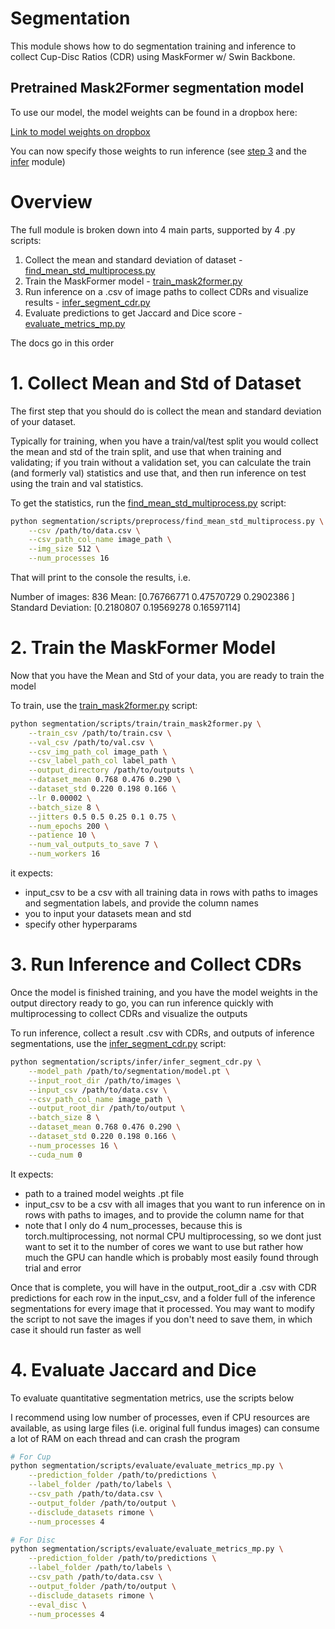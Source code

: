 # Segmentation

This module shows how to do segmentation training and inference to collect Cup-Disc Ratios (CDR) using MaskFormer w/ Swin Backbone.

## Pretrained Mask2Former segmentation model

To use our model, the model weights can be found in a dropbox here:

[Link to model weights on dropbox](https://www.dropbox.com/scl/fi/otpvalopjfrzmqhahztfj/model.pt?rlkey=gmdtmp4jedmyxepvw1n7q38sc&dl=0)

You can now specify those weights to run inference (see [step 3](#3-run-inference-and-collect-cdrs) and the [infer](./scripts/infer/) module)

# Overview

The full module is broken down into 4 main parts, supported by 4 .py scripts:

1. Collect the mean and standard deviation of dataset - [find_mean_std_multiprocess.py](./scripts/preprocess/find_mean_std_multiprocess.py)
2. Train the MaskFormer model - [train_mask2former.py](./scripts/train/train_mask2former.py)
3. Run inference on a .csv of image paths to collect CDRs and visualize results - [infer_segment_cdr.py](./scripts/infer/infer_segment_cdr.py)
4. Evaluate predictions to get Jaccard and Dice score - [evaluate_metrics_mp.py](./scripts/evaluate/evaluate_metrics_mp.py)

The docs go in this order

# 1. Collect Mean and Std of Dataset

The first step that you should do is collect the mean and standard deviation of your dataset.

Typically for training, when you have a train/val/test split you would collect the mean and std of the train split, and use that when training and validating; if you train without a validation set, you can calculate the train (and formerly val) statistics and use that, and then run inference on test using the train and val statistics.

To get the statistics, run the [find_mean_std_multiprocess.py](./scripts/preprocess/find_mean_std_multiprocess.py) script:

```bash
python segmentation/scripts/preprocess/find_mean_std_multiprocess.py \
    --csv /path/to/data.csv \
    --csv_path_col_name image_path \
    --img_size 512 \
    --num_processes 16
```

That will print to the console the results, i.e.

Number of images: 836
Mean: [0.76766771 0.47570729 0.2902386 ]
Standard Deviation: [0.2180807  0.19569278 0.16597114]

# 2. Train the MaskFormer Model

Now that you have the Mean and Std of your data, you are ready to train the model

To train, use the [train_mask2former.py](./scripts/train/train_mask2former.py) script:

```bash
python segmentation/scripts/train/train_mask2former.py \
    --train_csv /path/to/train.csv \
    --val_csv /path/to/val.csv \
    --csv_img_path_col image_path \
    --csv_label_path_col label_path \
    --output_directory /path/to/outputs \
    --dataset_mean 0.768 0.476 0.290 \
    --dataset_std 0.220 0.198 0.166 \
    --lr 0.00002 \
    --batch_size 8 \
    --jitters 0.5 0.5 0.25 0.1 0.75 \
    --num_epochs 200 \
    --patience 10 \
    --num_val_outputs_to_save 7 \
    --num_workers 16
```

it expects:
- input_csv to be a csv with all training data in rows with paths to images and segmentation labels, and provide the column names
- you to input your datasets mean and std
- specify other hyperparams

# 3. Run Inference and Collect CDRs

Once the model is finished training, and you have the model weights in the output directory ready to go, you can run inference quickly with multiprocessing to collect CDRs and visualize the outputs

To run inference, collect a result .csv with CDRs, and outputs of inference segmentations, use the [infer_segment_cdr.py](./scripts/infer/infer_segment_cdr.py) script:

```bash
python segmentation/scripts/infer/infer_segment_cdr.py \
    --model_path /path/to/segmentation/model.pt \
    --input_root_dir /path/to/images \
    --input_csv /path/to/data.csv \
    --csv_path_col_name image_path \
    --output_root_dir /path/to/output \
    --batch_size 8 \
    --dataset_mean 0.768 0.476 0.290 \
    --dataset_std 0.220 0.198 0.166 \
    --num_processes 16 \
    --cuda_num 0
```

It expects:
- path to a trained model weights .pt file
- input_csv to be a csv with all images that you want to run inference on in rows with paths to images, and to provide the column name for that
- note that I only do 4 num_processes, because this is torch.multiprocessing, not normal CPU multiprocessing, so we dont just want to set it to the number of cores we want to use but rather how much the GPU can handle which is probably most easily found through trial and error

Once that is complete, you will have in the output_root_dir a .csv with CDR predictions for each row in the input_csv, and a folder full of the inference segmentations for every image that it processed. You may want to modify the script to not save the images if you don't need to save them, in which case it should run faster as well

# 4. Evaluate Jaccard and Dice

To evaluate quantitative segmentation metrics, use the scripts below

I recommend using low number of processes, even if CPU resources are available, as using large files (i.e. original full fundus images) can consume a lot of RAM on each thread and can crash the program

```bash
# For Cup
python segmentation/scripts/evaluate/evaluate_metrics_mp.py \
    --prediction_folder /path/to/predictions \
    --label_folder /path/to/labels \
    --csv_path /path/to/data.csv \
    --output_folder /path/to/output \
    --disclude_datasets rimone \
    --num_processes 4

# For Disc
python segmentation/scripts/evaluate/evaluate_metrics_mp.py \
    --prediction_folder /path/to/predictions \
    --label_folder /path/to/labels \
    --csv_path /path/to/data.csv \
    --output_folder /path/to/output \
    --disclude_datasets rimone \
    --eval_disc \
    --num_processes 4
```